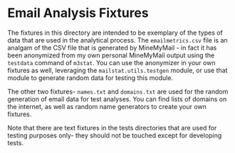 # Email Analysis Fixtures #

The fixtures in this directory are intended to be exemplary of the types
of data that are used in the analytical process. The `emailmetrics.csv`
file is an analgam of the CSV file that is generated by MineMyMail - in
fact it has been anonymized from my own personal MineMyMail output using
the `testdata` command of `m3stat`. You can use the anonymizer in your own
fixtures as well, leveraging the `mailstat.utils.testgen` module, or use
that module to generate random data for testing this module.

The other two fixtures- `names.txt` and `domains.txt` are used for the
random generation of email data for test analyses. You can find lists of
domains on the internet, as well as random name generators to create your
own fixtures.

Note that there are text fixtures in the tests directories that are used
for testing purposes only- they should not be touched except for developing
tests.
